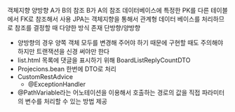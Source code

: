 객체지향 양방향 A가 B의 참조 B가 A의 참조
데이터베이스에 특정한 PK를 다른 테이블에서 FK로 참조해서 사용
JPA는 객체지향을 통해서 관계형 데이터 베이스를 처리하므로 참조를 결정할 때 다양한 방식 존재
단방향/양방향
* 양방향의 경우 양쪽 객체 모두를 변경해 주어야 하기 때문에 구현할 때도 주의해야 하지만 트랜잭션을 신경 써야만 한다
* list.html 목록에 댓글을 표시하기 위해 BoardListReplyCountDTO
* Projecions.bean 한번에 DTO로 처리
* CustomRestAdvice
  *  @ExceptionHandler
* @PathVariable라는 어노테이션을 이용해서 호출하는 경로의 값을 직접 파라미터의 변수를 처리할 수 있는 방법 제공

